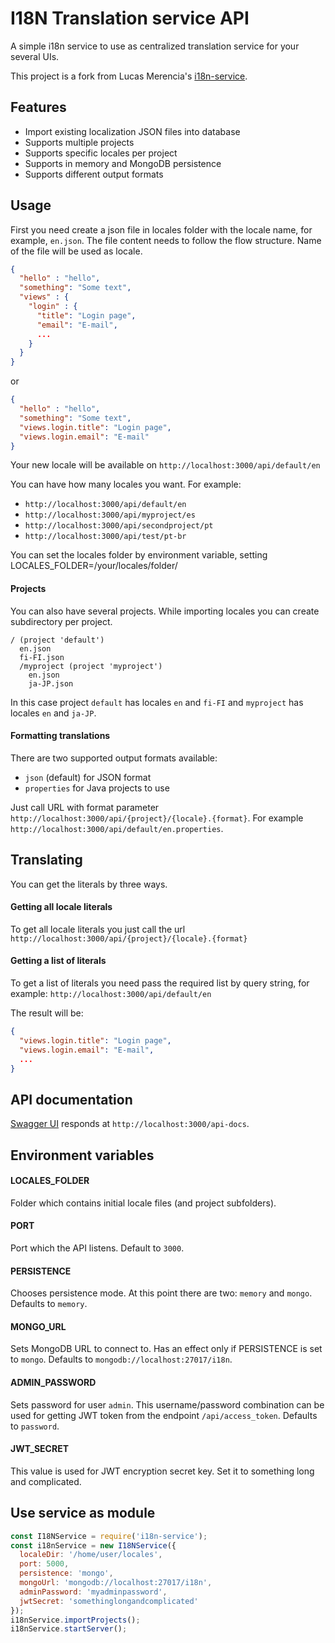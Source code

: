 # I18N Translation service API

A simple i18n service to use as centralized translation service for your several UIs.

This project is a fork from Lucas Merencia's [i18n-service](https://github.com/merencia/i18n-service).

## Features

- Import existing localization JSON files into database
- Supports multiple projects
- Supports specific locales per project
- Supports in memory and MongoDB persistence
- Supports different output formats

## Usage

First you need create a json file in locales folder with the locale name, for example, `en.json`.
The file content needs to follow the flow structure. Name of the file will be used as locale. 

```json
{
  "hello" : "hello",
  "something": "Some text",
  "views" : {
    "login" : {
      "title": "Login page",
      "email": "E-mail",
      ...
    }
  }
}

```

or

```json
{
  "hello" : "hello",
  "something": "Some text",
  "views.login.title": "Login page",
  "views.login.email": "E-mail"
}

```

Your new locale will be available on `http://localhost:3000/api/default/en`

You can have how many locales you want. For example:

 - `http://localhost:3000/api/default/en`
 - `http://localhost:3000/api/myproject/es`
 - `http://localhost:3000/api/secondproject/pt`
 - `http://localhost:3000/api/test/pt-br`
 
You can set the locales folder by environment variable, setting LOCALES_FOLDER=/your/locales/folder/

#### Projects

You can also have several projects. While importing locales you can create subdirectory per project.

```
/ (project 'default')
  en.json
  fi-FI.json
  /myproject (project 'myproject')
    en.json
    ja-JP.json
```

In this case project `default` has locales `en` and `fi-FI` and `myproject` has locales `en` and `ja-JP`.

#### Formatting translations

There are two supported output formats available:

- `json` (default) for JSON format
- `properties` for Java projects to use

Just call URL with format parameter `http://localhost:3000/api/{project}/{locale}.{format}`.
For example `http://localhost:3000/api/default/en.properties`.

## Translating

You can get the literals by three ways.

#### Getting all locale literals

To get all locale literals you just call the url `http://localhost:3000/api/{project}/{locale}.{format}`

#### Getting a list of literals

To get a list of literals you need pass the required list by query string, for example: `http://localhost:3000/api/default/en`

The result will be:
```json
{
  "views.login.title": "Login page",
  "views.login.email": "E-mail",
  ...
}

```

## API documentation

[Swagger UI](http://swagger.io/swagger-ui/) responds at `http://localhost:3000/api-docs`.

## Environment variables

#### LOCALES_FOLDER

Folder which contains initial locale files (and project subfolders).

#### PORT

Port which the API listens. Default to `3000`.

#### PERSISTENCE

Chooses persistence mode. At this point there are two: `memory` and `mongo`. Defaults to `memory`.

#### MONGO_URL

Sets MongoDB URL to connect to. Has an effect only if PERSISTENCE is set to `mongo`. Defaults to `mongodb://localhost:27017/i18n`.

#### ADMIN_PASSWORD

Sets password for user `admin`. This username/password combination can be used for getting JWT token from the endpoint `/api/access_token`. Defaults to `password`.

#### JWT_SECRET

This value is used for JWT encryption secret key. Set it to something long and complicated.
 
## Use service as module

```javascript
const I18NService = require('i18n-service');
const i18nService = new I18NService({
  localeDir: '/home/user/locales',
  port: 5000,
  persistence: 'mongo',
  mongoUrl: 'mongodb://localhost:27017/i18n',
  adminPassword: 'myadminpassword',
  jwtSecret: 'somethinglongandcomplicated'
});
i18nService.importProjects();
i18nService.startServer();
```